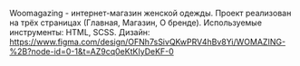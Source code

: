 Woomagazing - интернет-магазин женской одежды. Проект реализован на трёх страницах (Главная, Магазин, О бренде). Используемые инструменты: HTML, SCSS. Дизайн: https://www.figma.com/design/OFNh7sSivQKwPRV4hBv8Yi/WOMAZING-%2B?node-id=0-1&t=AZ9cq0eKtKIyDeKF-0
